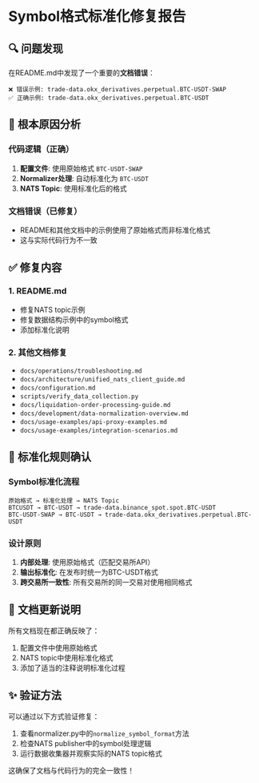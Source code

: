 # Symbol格式标准化修复报告

## 🔍 问题发现

在README.md中发现了一个重要的**文档错误**：
```
❌ 错误示例: trade-data.okx_derivatives.perpetual.BTC-USDT-SWAP
✅ 正确示例: trade-data.okx_derivatives.perpetual.BTC-USDT
```

## 🔧 根本原因分析

### 代码逻辑（正确）
1. **配置文件**: 使用原始格式 `BTC-USDT-SWAP`
2. **Normalizer处理**: 自动标准化为 `BTC-USDT`
3. **NATS Topic**: 使用标准化后的格式

### 文档错误（已修复）
- README和其他文档中的示例使用了原始格式而非标准化格式
- 这与实际代码行为不一致

## ✅ 修复内容

### 1. README.md
- 修复NATS topic示例
- 修复数据结构示例中的symbol格式
- 添加标准化说明

### 2. 其他文档修复
- `docs/operations/troubleshooting.md`
- `docs/architecture/unified_nats_client_guide.md`
- `docs/configuration.md`
- `scripts/verify_data_collection.py`
- `docs/liquidation-order-processing-guide.md`
- `docs/development/data-normalization-overview.md`
- `docs/usage-examples/api-proxy-examples.md`
- `docs/usage-examples/integration-scenarios.md`

## 🎯 标准化规则确认

### Symbol标准化流程
```
原始格式 → 标准化处理 → NATS Topic
BTCUSDT → BTC-USDT → trade-data.binance_spot.spot.BTC-USDT
BTC-USDT-SWAP → BTC-USDT → trade-data.okx_derivatives.perpetual.BTC-USDT
```

### 设计原则
1. **内部处理**: 使用原始格式（匹配交易所API）
2. **输出标准化**: 在发布时统一为BTC-USDT格式
3. **跨交易所一致性**: 所有交易所的同一交易对使用相同格式

## 📝 文档更新说明

所有文档现在都正确反映了：
1. 配置文件中使用原始格式
2. NATS topic中使用标准化格式
3. 添加了适当的注释说明标准化过程

## ✨ 验证方法

可以通过以下方式验证修复：
1. 查看normalizer.py中的`normalize_symbol_format`方法
2. 检查NATS publisher中的symbol处理逻辑
3. 运行数据收集器并观察实际的NATS topic格式

这确保了文档与代码行为的完全一致性！
